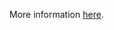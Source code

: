More information [here](https://docs.paloaltonetworks.com/content/techdocs/en_US/prisma/prisma-cloud/prisma-cloud-code-security-policy-reference/kubernetes-policies/kubernetes-policy-index/ensure-that-the-tls-cert-file-and-tls-private-key-file-arguments-are-set-as-appropriate.html).
